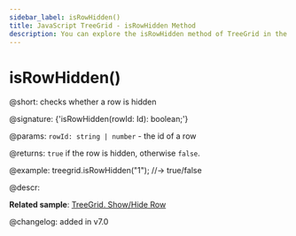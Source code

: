 ```yaml
---
sidebar_label: isRowHidden()
title: JavaScript TreeGrid - isRowHidden Method 
description: You can explore the isRowHidden method of TreeGrid in the documentation of the DHTMLX JavaScript UI library. Browse developer guides and API reference, try out code examples and live demos, and download a free 30-day evaluation version of DHTMLX Suite 7.
---
```


# isRowHidden()

@short: checks whether a row is hidden

@signature: {'isRowHidden(rowId: Id): boolean;'}

@params:
`rowId: string | number` - the id of a row

@returns:
`true` if the row is hidden, otherwise `false`.

@example:
treegrid.isRowHidden("1"); //-> true/false

@descr:

**Related sample**: [TreeGrid. Show/Hide Row](https://snippet.dhtmlx.com/6geqbtvv)

@changelog:
added in v7.0

[comment]: # (@relatedapi: treegrid/api/treegrid_hiderow_method.md treegrid/api/treegrid_showrow_method.md)
